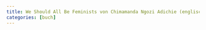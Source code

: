```yaml
---
title: We Should All Be Feminists von Chimamanda Ngozi Adichie (englisch)
categories: [buch]
---
```

